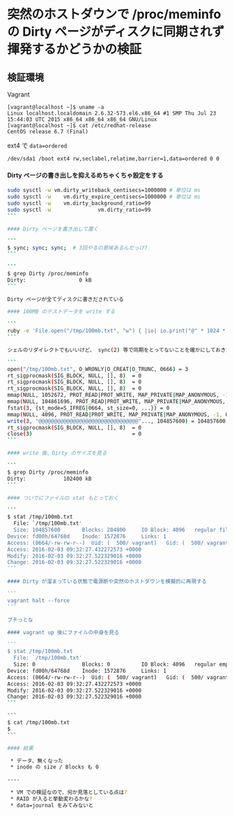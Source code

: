 # 突然のホストダウンで /proc/meminfo の Dirty ページがディスクに同期されず揮発するかどうかの検証

## 検証環境

Vagrant 

```
[vagrant@localhost ~]$ uname -a
Linux localhost.localdomain 2.6.32-573.el6.x86_64 #1 SMP Thu Jul 23 15:44:03 UTC 2015 x86_64 x86_64 x86_64 GNU/Linux
[vagrant@localhost ~]$ cat /etc/redhat-release 
CentOS release 6.7 (Final)
```

ext4 で `data=ordered`

```
/dev/sda1 /boot ext4 rw,seclabel,relatime,barrier=1,data=ordered 0 0
```

#### Dirty ページの書き出しを抑えるめちゃくちゃ設定をする

````sh
sudo sysctl -w vm.dirty_writeback_centisecs=1000000 # 単位は ms
sudo sysctl -w    vm.dirty_expire_centisecs=1000000 # 単位は ms
sudo sysctl -w    vm.dirty_background_ratio=99
sudo sysctl -w               vm.dirty_ratio=99
```

#### Dirty ページを書き出して置く

```
$ sync; sync; sync;  # 3回やるの意味あるんだっけ?
```

```
$ grep Dirty /proc/meminfo
Dirty:                 0 kB
```

Dirty ページが全てディスクに書きだされている

#### 100MB のテストデータを write する

```
ruby -e 'File.open("/tmp/100mb.txt", "w") { |io| io.print("@" * 1024 * 1024 * 100) }'
```

シェルのリダイレクトでもいいけど、 sync(2) 等で同期をとってないことを確かにしておきたいので ruby のワンライナーにしてます。strace を取ると、 write(2) 後に close(2) しているだけなのが確認できます

```
open("/tmp/100mb.txt", O_WRONLY|O_CREAT|O_TRUNC, 0666) = 3
rt_sigprocmask(SIG_BLOCK, NULL, [], 8)  = 0
rt_sigprocmask(SIG_BLOCK, NULL, [], 8)  = 0
rt_sigprocmask(SIG_BLOCK, NULL, [], 8)  = 0
mmap(NULL, 1052672, PROT_READ|PROT_WRITE, MAP_PRIVATE|MAP_ANONYMOUS, -1, 0) = 0x7f5fcce25000
mmap(NULL, 104861696, PROT_READ|PROT_WRITE, MAP_PRIVATE|MAP_ANONYMOUS, -1, 0) = 0x7f5fc53de000
fstat(3, {st_mode=S_IFREG|0664, st_size=0, ...}) = 0
mmap(NULL, 4096, PROT_READ|PROT_WRITE, MAP_PRIVATE|MAP_ANONYMOUS, -1, 0) = 0x7f5fccf92000
write(3, "@@@@@@@@@@@@@@@@@@@@@@@@@@@@@@@@"..., 104857600) = 104857600
rt_sigprocmask(SIG_BLOCK, NULL, [], 8)  = 0
close(3)                                = 0
```

#### write 後、Dirty のサイズを見る

```
$ grep Dirty /proc/meminfo
Dirty:            102400 kB
```

#### ついでにファイルの stat もとっておく

```
$ stat /tmp/100mb.txt
  File: `/tmp/100mb.txt'
  Size: 104857600       Blocks: 204800     IO Block: 4096   regular file
Device: fd00h/64768d    Inode: 1572876     Links: 1
Access: (0664/-rw-rw-r--)  Uid: (  500/ vagrant)   Gid: (  500/ vagrant)
Access: 2016-02-03 09:32:27.432272573 +0000
Modify: 2016-02-03 09:32:27.522329016 +0000
Change: 2016-02-03 09:32:27.522329016 +0000
```

#### Dirty が溜まっている状態で電源断や突然のホストダウンを模擬的に再現する

```
vagrant halt --force
```

プチっとな

#### vagrant up 後にファイルの中身を見る

```
$ stat /tmp/100mb.txt
  File: `/tmp/100mb.txt'
  Size: 0               Blocks: 0          IO Block: 4096   regular empty file
Device: fd00h/64768d    Inode: 1572876     Links: 1
Access: (0664/-rw-rw-r--)  Uid: (  500/ vagrant)   Gid: (  500/ vagrant)
Access: 2016-02-03 09:32:27.432272573 +0000
Modify: 2016-02-03 09:32:27.522329016 +0000
Change: 2016-02-03 09:32:27.522329016 +0000
```

```
$ cat /tmp/100mb.txt
$
```

#### 結果

 * データ、無くなった
 * inode の size / Blocks も 0

----

 * VM での検証なので、何か見落としている点は?
 * RAID が入ると挙動変わるかな?
 * data=journal をみてみないと
